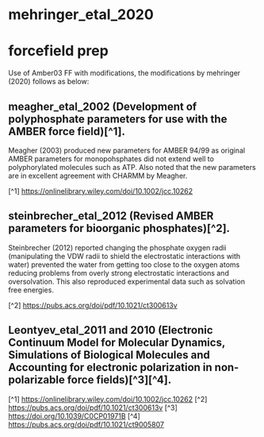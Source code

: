 # mehringer_etal_2020   

# forcefield prep
Use of Amber03 FF with modifications, the modifications by mehringer (2020) follows as below:

## meagher_etal_2002 (Development of polyphosphate parameters for use with the AMBER force field)[^1].

Meagher (2003) produced new parameters for AMBER 94/99 as original AMBER parameters for monopohsphates did not extend well to polyphorylated molecules such as ATP. Also noted that the new parameters are in excellent agreement with CHARMM by Meagher. 

[^1] https://onlinelibrary.wiley.com/doi/10.1002/jcc.10262
 
## steinbrecher_etal_2012  (Revised AMBER parameters for bioorganic phosphates)[^2].

Steinbrecher (2012) reported changing the phosphate oxygen radii (manipulating the VDW radii to shield the electrostatic interactions with water) prevented the water from getting too close to the oxygen atoms reducing problems from overly strong electrostatic interactions and oversolvation. This also reproduced experimental data such as solvation free energies. 

[^2] https://pubs.acs.org/doi/pdf/10.1021/ct300613v

## Leontyev_etal_2011 and 2010 (Electronic Continuum Model for Molecular Dynamics, Simulations of Biological Molecules and Accounting for electronic polarization in non-polarizable force fields)[^3][^4].



[^1] https://onlinelibrary.wiley.com/doi/10.1002/jcc.10262
[^2] https://pubs.acs.org/doi/pdf/10.1021/ct300613v
[^3] https://doi.org/10.1039/C0CP01971B
[^4] https://pubs.acs.org/doi/pdf/10.1021/ct9005807

